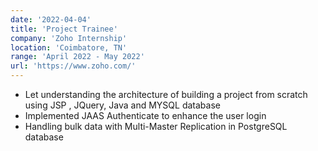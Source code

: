 ```yaml
---
date: '2022-04-04'
title: 'Project Trainee'
company: 'Zoho Internship'
location: 'Coimbatore, TN'
range: 'April 2022 - May 2022'
url: 'https://www.zoho.com/'
---
```


- Let understanding the architecture of building a project from scratch using JSP , JQuery, Java and MYSQL database
- Implemented JAAS Authenticate to enhance the user login
- Handling bulk data with Multi-Master Replication in PostgreSQL database
